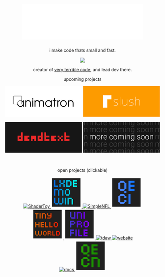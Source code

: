 
<h1 align='center'><img src="brand/tlg.png" alt="logo" width="394" height="115" style="image-rendering: pixelated; image-rendering: -moz-crisp-edges;"/></h1>

<p align='center'>i make code thats small and fast.</p>


<p align='center'>
<img
  align="center"
  src="https://github-readme-stats.vercel.app/api/?username=kb-x&theme=dracula&count_private=true"
/>
</p>


<p align='center'>creator of <a href="https://vtcteam.xyz">very terrible code</a>, and lead dev there.</p>

<p align='center'>upcoming projects</p>

<p align='center'>
<img src="brand/anban.png" alt="animatron" width="250" height="100"/>
<img src="brand/slban.png" alt="slush" width="250" height="100"/>
</p>

<p align='center'>
<img src="brand/dtban.png" alt="deadtext" width="250" height="100"/>
<img src="brand/csban.png" alt="coming soon" width="250" height="100"/>
</p>


<br>
<p align='center'>open projects (clickable)</p>
<p align="center">
<!-- i apologise to everyone on behalf of my horrible html skills -->


  <a href="https://www.shadertoy.com/user/kbx">
  <img src="https://raw.githubusercontent.com/kb-x/kb-x/main/brand/shadertoy.png" alt="ShaderToy" width="300" height="100"/>
  </a>
  <a href="https://github.com/kb-x/LxDemOWin">
  <img src="https://raw.githubusercontent.com/kb-x/LxDemOWin/main/brand/icon.png" alt="LxDemOWin" width="100" height="100"/>
  </a>
  <a href="https://github.com/kb-x/SimpleNFL">
  <img src="https://raw.githubusercontent.com/kb-x/SimpleNFL/master/brand/icon.png" alt="SimpleNFL" width="100" height="100"/>
  </a>
  <a href="https://github.com/kb-x/QECI">
  <img src="https://raw.githubusercontent.com/kb-x/QECI/master/brand/icon.png" alt="QECI" width="100" height="100"/>
  </a>
  <br>
  <a href="https://github.com/kb-x/tinyhelloworld-linux">
  <img src="https://raw.githubusercontent.com/kb-x/tinyhelloworld-linux/master/brand/icon.png" alt="TinyHelloWorld" width="100" height="100"/>
  </a>
  <a href="https://github.com/kb-x/uniprofile">
  <img src="https://raw.githubusercontent.com/kb-x/uniprofile/master/brand/icon.png" alt="uniprofile" width="100" height="100"/>
  </a>
  <a href="https://github.com/kb-x/tdaw">
  <img src="https://raw.githubusercontent.com/kb-x/tdaw/master/brand/icon.png" alt="tdaw" width="100" height="100"/>
  </a>
  <a href="https://kbx.codes">
  <img src="https://raw.githubusercontent.com/kb-x/kb-x/main/brand/wb.png" alt="website" width="300" height="100"/>
  </a>
  <br>

  <a href="https://docs.kbx.codes/">
  <img src="https://raw.githubusercontent.com/kb-x/kb-x/main/brand/docs.png" alt="docs" width="300" height="100">
  </a>
      <a href="https://github.com/kb-x/QECN">
  <img src="https://raw.githubusercontent.com/kb-x/QECN/master/brand/icon.png" alt="qecn" width="100" height="100"/>
  </a>
</p>
